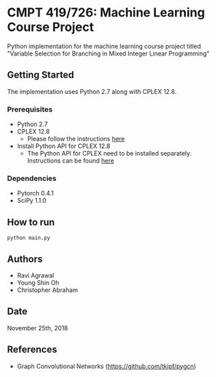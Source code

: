 # CMPT 419/726: Machine Learning Course Project

Python implementation for the machine learning course project titled "Variable Selection for Branching in Mixed Integer Linear Programming"

## Getting Started

The implementation uses Python 2.7 along with CPLEX 12.8.

### Prerequisites
* Python 2.7
* CPLEX 12.8
	* Please follow the instructions [here](https://www.ibm.com/support/knowledgecenter/en/SSSA5P_12.6.2/ilog.odms.studio.help/Optimization_Studio/topics/COS_installing.html)
* Install Python API for CPLEX 12.8
	* The Python API for CPLEX need to be installed separately. Instructions can be found [here](https://www.ibm.com/support/knowledgecenter/SSSA5P_12.8.0/ilog.odms.cplex.help/CPLEX/GettingStarted/topics/set_up/Python_setup.html)

### Dependencies
* Pytorch 0.4.1
* SciPy 1.1.0

## How to run
```
python main.py
```

## Authors
* Ravi Agrawal
* Young Shin Oh
* Christopher Abraham

## Date
November 25th, 2018

## References
* Graph Convolutional Networks (https://github.com/tkipf/pygcn)
